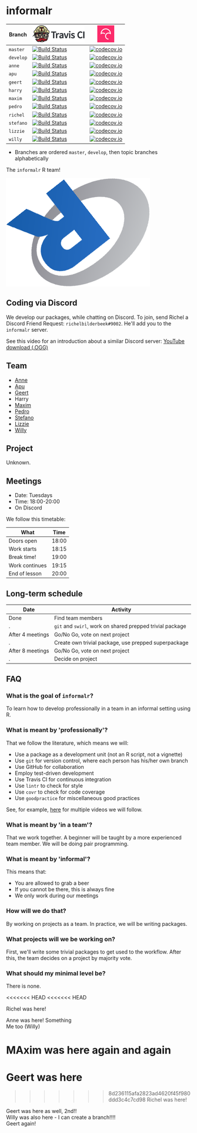 # informalr

Branch   |[![Travis CI logo](man/figures/TravisCI.png)](https://travis-ci.org)                                                      |[![Codecov logo](man/figures/Codecov.png)](https://www.codecov.io)
---------|--------------------------------------------------------------------------------------------------------------------------|-------------------------------------------------------------------------------------------------------------------------------------------------------
`master` |[![Build Status](https://travis-ci.org/informalr/informalr.svg?branch=master)](https://travis-ci.org/informalr/informalr) |[![codecov.io](https://codecov.io/github/informalr/informalr/coverage.svg?branch=master)](https://codecov.io/github/informalr/informalr/branch/master)
`develop`|[![Build Status](https://travis-ci.org/informalr/informalr.svg?branch=develop)](https://travis-ci.org/informalr/informalr)|[![codecov.io](https://codecov.io/github/informalr/informalr/coverage.svg?branch=develop)](https://codecov.io/github/informalr/informalr/branch/develop)
`anne`   |[![Build Status](https://travis-ci.org/informalr/informalr.svg?branch=anne)](https://travis-ci.org/informalr/informalr)   |[![codecov.io](https://codecov.io/github/informalr/informalr/coverage.svg?branch=anne)](https://codecov.io/github/informalr/informalr/branch/anne)
`apu`    |[![Build Status](https://travis-ci.org/informalr/informalr.svg?branch=apu)](https://travis-ci.org/informalr/informalr)    |[![codecov.io](https://codecov.io/github/informalr/informalr/coverage.svg?branch=apu)](https://codecov.io/github/informalr/informalr/branch/apu)
`geert`  |[![Build Status](https://travis-ci.org/informalr/informalr.svg?branch=geert)](https://travis-ci.org/informalr/informalr)  |[![codecov.io](https://codecov.io/github/informalr/informalr/coverage.svg?branch=geert)](https://codecov.io/github/informalr/informalr/branch/geert)
`harry`  |[![Build Status](https://travis-ci.org/informalr/informalr.svg?branch=harry)](https://travis-ci.org/informalr/informalr)  |[![codecov.io](https://codecov.io/github/informalr/informalr/coverage.svg?branch=harry)](https://codecov.io/github/informalr/informalr/branch/harry)
`maxim`  |[![Build Status](https://travis-ci.org/informalr/informalr.svg?branch=maxim)](https://travis-ci.org/informalr/informalr)  |[![codecov.io](https://codecov.io/github/informalr/informalr/coverage.svg?branch=maxim)](https://codecov.io/github/informalr/informalr/branch/maxim)
`pedro`  |[![Build Status](https://travis-ci.org/informalr/informalr.svg?branch=pedro)](https://travis-ci.org/informalr/informalr)  |[![codecov.io](https://codecov.io/github/informalr/informalr/coverage.svg?branch=pedro)](https://codecov.io/github/informalr/informalr/branch/pedro)
`richel` |[![Build Status](https://travis-ci.org/informalr/informalr.svg?branch=richel)](https://travis-ci.org/informalr/informalr) |[![codecov.io](https://codecov.io/github/informalr/informalr/coverage.svg?branch=richel)](https://codecov.io/github/informalr/informalr/branch/richel)
`stefano`|[![Build Status](https://travis-ci.org/informalr/informalr.svg?branch=stefano)](https://travis-ci.org/informalr/informalr)|[![codecov.io](https://codecov.io/github/informalr/informalr/coverage.svg?branch=stefano)](https://codecov.io/github/informalr/informalr/branch/stefano)
`lizzie` |[![Build Status](https://travis-ci.org/informalr/informalr.svg?branch=lizzie)](https://travis-ci.org/informalr/informalr) |[![codecov.io](https://codecov.io/github/informalr/informalr/coverage.svg?branch=lizzie)](https://codecov.io/github/informalr/informalr/branch/lizzie)
`willy`  |[![Build Status](https://travis-ci.org/informalr/informalr.svg?branch=willy)](https://travis-ci.org/informalr/informalr)  |[![codecov.io](https://codecov.io/github/informalr/informalr/coverage.svg?branch=willy)](https://codecov.io/github/informalr/informalr/branch/willy)

 * Branches are ordered `master`, `develop`, then topic branches alphabetically

The `informalr` R team!

![informalr logo](pics/informalr_logo.png)

## Coding via Discord

We develop our packages, while chatting on Discord.
To join, send Richel a Discord Friend Request: `richelbilderbeek#9002`.
He'll add you to the `informalr` server.

See this video for an introduction about a similar Discord server: [YouTube](https://youtu.be/zyn5VyNjz5I) [download (.OGG)](http://richelbilderbeek.nl/dutch_by_kids_students.ogv)

## Team

 * [Anne](https://github.com/fastnotfurious)
 * [Apu](https://github.com/AparajithaRamesh)
 * [Geert](https://github.com/bogeert)
 * Harry
 * [Maxim](https://github.com/MaximBaranov87)
 * [Pedro](https://github.com/Neves-P)
 * [Stefano](https://github.com/swom)
 * [Lizzie](https://github.com/Lizzie-Roeble)
 * [Willy](https://github.com/FrieseWoudloper)

## Project

Unknown.

## Meetings

 * Date: Tuesdays
 * Time: 18:00-20:00
 * On Discord

We follow this timetable:

What             | Time
-----------------|------
Doors open       |18:00
Work starts      |18:15
Break time!      |19:00
Work continues   |19:15
End of lesson    |20:00

## Long-term schedule

Date            |Activity
----------------|--------------------------------------------------------------------------
Done            |Find team members
.               |`git` and `swirl`, work on shared prepped trivial package
After 4 meetings|Go/No Go, vote on next project
.               |Create own trivial package, use prepped superpackage
After 8 meetings|Go/No Go, vote on next project
.               |Decide on project

## FAQ

### What is the goal of `informalr`?

To learn how to develop professionally in a team in an informal setting using R.

### What is meant by 'professionally'?

That we follow the literature, which means we will:

 * Use a package as a development unit (not an R script, not a vignette)
 * Use `git` for version control, where each person has his/her own branch
 * Use GitHub for collaboration
 * Employ test-driven development
 * Use Travis CI for continuous integration
 * Use `lintr` to check for style
 * Use `covr` to check for code coverage
 * Use `goodpractice` for miscellaneous good practices

See, for example, [here](https://github.com/richelbilderbeek/PresentationsAboutR)
for multiple videos we will follow.

### What is meant by 'in a team'?

That we work together.
A beginner will be taught by a more experienced team member.
We will be doing pair programming.

### What is meant by 'informal'?

This means that:

 * You are allowed to grab a beer
 * If you cannot be there, this is always fine
 * We only work during our meetings

### How will we do that?

By working on projects as a team. In practice, we will be writing packages.

### What projects will we be working on?

First, we'll write some trivial packages to get used to the workflow.
After this, the team decides on a project by majority vote.

### What should my minimal level be?

There is none.

<<<<<<< HEAD
<<<<<<< HEAD


Richel was here!

Anne was here!
Something     
Me too (Willy)

MAxim was here again and again
=======
Geert was here
=======
>>>>>>> 8d236115afa2823ad4620f45f980ddd3c4c7cd98
Richel was here!

Geert was here as well, 2nd!!     
Willy was also here - I can create a branch!!!!  
Geert again!
